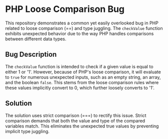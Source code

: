 # PHP Loose Comparison Bug

This repository demonstrates a common yet easily overlooked bug in PHP related to loose comparison (==) and type juggling. The `checkValue` function exhibits unexpected behavior due to the way PHP handles comparisons between different data types.

## Bug Description

The `checkValue` function is intended to check if a given value is equal to either 1 or '1'. However, because of PHP's loose comparison, it will evaluate to `true` for numerous unexpected inputs, such as an empty string, an array, and the boolean `false`. This stems from the loose comparison rules where these values implicitly convert to 0, which further loosely converts to '1'.

## Solution

The solution uses strict comparison (===) to rectify this issue. Strict comparison demands that both the value and type of the compared variables match. This eliminates the unexpected true values by preventing implicit type juggling.